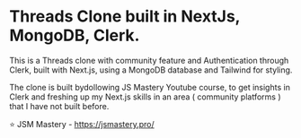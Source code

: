 # Threads Clone built in NextJs, MongoDB, Clerk.

This is a Threads clone with community feature and Authentication through Clerk, built with Next.js, using a MongoDB database and Tailwind for styling.

The clone is built bydollowing JS Mastery Youtube course, to get insights in Clerk and freshing up my Next.js skills in an area ( community platforms ) that I have not built before.


⭐ JSM Mastery - https://jsmastery.pro/
